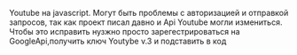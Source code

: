 Youtube на javascript. Могут быть проблемы с авторизацией и отправкой запросов, так как проект писал давно и Api Youtube могли измениться. Чтобы это исправить нузжно просто зарегестрироваться на GoogleApi,получить ключ Youtybe v.3 и подставить в код
